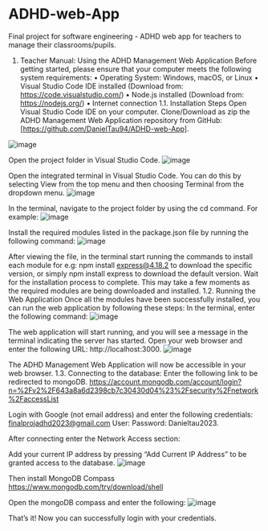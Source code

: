 # ADHD-web-App
Final project for software engineering - ADHD web app for teachers to manage their classrooms/pupils.
1.	 Teacher Manual: Using the ADHD Management Web Application 
Before getting started, please ensure that your computer meets the following system requirements:
•	Operating System: Windows, macOS, or Linux
•	Visual Studio Code IDE installed (Download from: https://code.visualstudio.com/)
•	Node.js installed (Download from: https://nodejs.org/)
•	Internet connection
1.1.	Installation Steps
Open Visual Studio Code IDE on your computer.
Clone/Download as zip the ADHD Management Web Application repository from GitHub: [https://github.com/DanielTau94/ADHD-web-App].

 ![image](https://github.com/DanielTau94/ADHD-web-App/assets/80624519/feb10e29-16bb-4f12-8d5f-7ba93014fb5e)


Open the project folder in Visual Studio Code.
  ![image](https://github.com/DanielTau94/ADHD-web-App/assets/80624519/7c44a421-f8dd-454c-993a-1ec102caf29d)


Open the integrated terminal in Visual Studio Code. You can do this by selecting View from the top menu and then choosing Terminal from the dropdown menu.
  ![image](https://github.com/DanielTau94/ADHD-web-App/assets/80624519/e5ed02da-9aa1-451b-a1ee-b1bdf2d2e245)

In the terminal, navigate to the project folder by using the cd command. For example:
![image](https://github.com/DanielTau94/ADHD-web-App/assets/80624519/2e5b13e0-31f2-4d72-a6a1-e8deec1d95a1)

 Install the required modules listed in the package.json file by running the following command:
![image](https://github.com/DanielTau94/ADHD-web-App/assets/80624519/1b80bb0b-9e0a-4b63-bbe3-031f5c9845f8)

After viewing the file, in the terminal start running the commands to install each module for e.g: npm install express@4.18.2 to download the specific version, or simply npm install express to download the default version.
Wait for the installation process to complete. This may take a few moments as the required modules are being downloaded and installed.
1.2.	Running the Web Application
Once all the modules have been successfully installed, you can run the web application by following these steps:
In the terminal, enter the following command:
  ![image](https://github.com/DanielTau94/ADHD-web-App/assets/80624519/ed091335-4c8d-4b42-bfd3-7561dbf8816e)

The web application will start running, and you will see a message in the terminal indicating the server has started.
Open your web browser and enter the following URL: http://localhost:3000.
 ![image](https://github.com/DanielTau94/ADHD-web-App/assets/80624519/dae9e1c0-a704-46a7-a432-55a3e5893450)

The ADHD Management Web Application will now be accessible in your web browser. 
1.3.	Connecting to the database:
Enter the following link to be redirected to mongoDB.
https://account.mongodb.com/account/login?n=%2Fv2%2F643a8a6d2398cb7c30430d04%23%2Fsecurity%2Fnetwork%2FaccessList

Login with Google (not email address) and enter the following credentials:
finalprojadhd2023@gmail.com User:
Password: Danieltau2023.

After connecting enter the Network Access section:
 
Add your current IP address by pressing “Add Current IP Address” to be granted access to the database. 
![image](https://github.com/DanielTau94/ADHD-web-App/assets/80624519/b4c8008e-1718-45eb-9ce8-14172e2554e0)

Then install MongoDB Compass
https://www.mongodb.com/try/download/shell

Open the mongoDB compass and enter the following:
 ![image](https://github.com/DanielTau94/ADHD-web-App/assets/80624519/0e5135cd-b86d-4343-95ae-0e22fa04747c)


That’s it! Now you can successfully login with your credentials.
